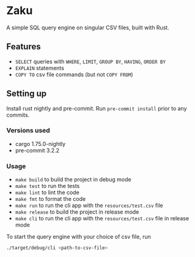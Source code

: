 # Zaku

A simple SQL query engine on singular CSV files, built with Rust.

## Features
* `SELECT` queries with `WHERE`, `LIMIT`, `GROUP BY`, `HAVING`, `ORDER BY`
* `EXPLAIN` statements
* `COPY TO` csv file commands (but not `COPY FROM`)

## Setting up
Install rust nightly and pre-commit.
Run `pre-commit install` prior to any commits.

### Versions used
* cargo 1.75.0-nightly
* pre-commit 3.2.2

### Usage
* `make build` to build the project in debug mode
* `make test` to run the tests
* `make lint` to lint the code
* `make fmt` to format the code
* `make run` to run the cli app with the `resources/test.csv` file
* `make release` to build the project in release mode
* `make cli` to run the cli app with the `resources/test.csv` file in release mode

To start the query engine with your choice of csv file, run
```bash
./target/debug/cli <path-to-csv-file>
```
